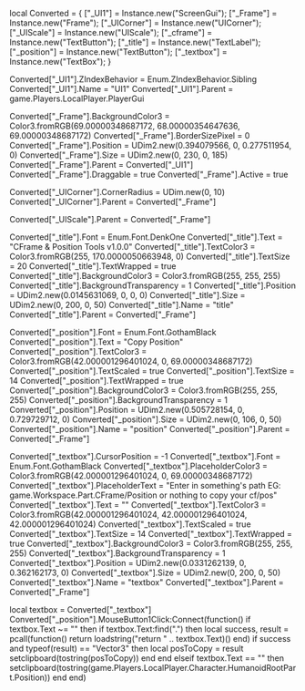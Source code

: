 local Converted = {
	["_UI1"] = Instance.new("ScreenGui");
	["_Frame"] = Instance.new("Frame");
	["_UICorner"] = Instance.new("UICorner");
	["_UIScale"] = Instance.new("UIScale");
	["_cframe"] = Instance.new("TextButton");
	["_title"] = Instance.new("TextLabel");
	["_position"] = Instance.new("TextButton");
	["_textbox"] = Instance.new("TextBox");
}


Converted["_UI1"].ZIndexBehavior = Enum.ZIndexBehavior.Sibling
Converted["_UI1"].Name = "UI1"
Converted["_UI1"].Parent = game.Players.LocalPlayer.PlayerGui

Converted["_Frame"].BackgroundColor3 = Color3.fromRGB(69.00000348687172, 68.00000354647636, 69.00000348687172)
Converted["_Frame"].BorderSizePixel = 0
Converted["_Frame"].Position = UDim2.new(0.394079566, 0, 0.277511954, 0)
Converted["_Frame"].Size = UDim2.new(0, 230, 0, 185)
Converted["_Frame"].Parent = Converted["_UI1"]
Converted["_Frame"].Draggable = true
Converted["_Frame"].Active = true

Converted["_UICorner"].CornerRadius = UDim.new(0, 10)
Converted["_UICorner"].Parent = Converted["_Frame"]

Converted["_UIScale"].Parent = Converted["_Frame"]

Converted["_title"].Font = Enum.Font.DenkOne
Converted["_title"].Text = "CFrame & Position Tools v1.0.0"
Converted["_title"].TextColor3 = Color3.fromRGB(255, 170.0000050663948, 0)
Converted["_title"].TextSize = 20
Converted["_title"].TextWrapped = true
Converted["_title"].BackgroundColor3 = Color3.fromRGB(255, 255, 255)
Converted["_title"].BackgroundTransparency = 1
Converted["_title"].Position = UDim2.new(0.0145631069, 0, 0, 0)
Converted["_title"].Size = UDim2.new(0, 200, 0, 50)
Converted["_title"].Name = "title"
Converted["_title"].Parent = Converted["_Frame"]

Converted["_position"].Font = Enum.Font.GothamBlack
Converted["_position"].Text = "Copy Position"
Converted["_position"].TextColor3 = Color3.fromRGB(42.000001296401024, 0, 69.00000348687172)
Converted["_position"].TextScaled = true
Converted["_position"].TextSize = 14
Converted["_position"].TextWrapped = true
Converted["_position"].BackgroundColor3 = Color3.fromRGB(255, 255, 255)
Converted["_position"].BackgroundTransparency = 1
Converted["_position"].Position = UDim2.new(0.505728154, 0, 0.729729712, 0)
Converted["_position"].Size = UDim2.new(0, 106, 0, 50)
Converted["_position"].Name = "position"
Converted["_position"].Parent = Converted["_Frame"]

Converted["_textbox"].CursorPosition = -1
Converted["_textbox"].Font = Enum.Font.GothamBlack
Converted["_textbox"].PlaceholderColor3 = Color3.fromRGB(42.000001296401024, 0, 69.00000348687172)
Converted["_textbox"].PlaceholderText = "Enter in something's path EG: game.Workspace.Part.CFrame/Position or nothing to copy your cf/pos"
Converted["_textbox"].Text = ""
Converted["_textbox"].TextColor3 = Color3.fromRGB(42.000001296401024, 42.000001296401024, 42.000001296401024)
Converted["_textbox"].TextScaled = true
Converted["_textbox"].TextSize = 14
Converted["_textbox"].TextWrapped = true
Converted["_textbox"].BackgroundColor3 = Color3.fromRGB(255, 255, 255)
Converted["_textbox"].BackgroundTransparency = 1
Converted["_textbox"].Position = UDim2.new(0.0331262139, 0, 0.362162173, 0)
Converted["_textbox"].Size = UDim2.new(0, 200, 0, 50)
Converted["_textbox"].Name = "textbox"
Converted["_textbox"].Parent = Converted["_Frame"]

local textbox = Converted["_textbox"]
Converted["_position"].MouseButton1Click:Connect(function()
	if textbox.Text ~= "" then
		if textbox.Text:find(".") then
			local success, result = pcall(function()
				return loadstring("return " .. textbox.Text)()
			end)
			if success and typeof(result) == "Vector3" then
				local posToCopy = result
				setclipboard(tostring(posToCopy))
			end
		end
	elseif textbox.Text == "" then
		setclipboard(tostring(game.Players.LocalPlayer.Character.HumanoidRootPart.Position))
	end
end)
